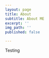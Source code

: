 ```yaml
---
layout: page
title: About
subtitle: About ME
excerpt: ''
img_path: ''
published: false

---
```

Testing